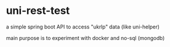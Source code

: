 # uni-rest-test
a simple spring boot API to access "ukrlp" data (like uni-helper)

main purpose is to experiment with docker and no-sql (mongodb)


